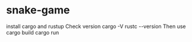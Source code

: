 # snake-game

install cargo and rustup
Check version 
cargo -V
rustc --version
Then use 
cargo build
cargo run